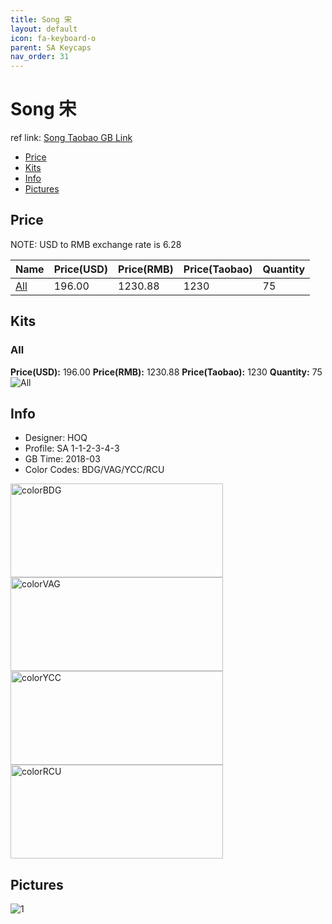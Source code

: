 ```yaml
---
title: Song 宋
layout: default
icon: fa-keyboard-o
parent: SA Keycaps
nav_order: 31
---
```


# Song 宋

ref link: [Song Taobao GB Link](https://item.taobao.com/item.htm?id=566276128384)

* [Price](#price)
* [Kits](#kits)
* [Info](#info)
* [Pictures](#pictures)


## Price  
NOTE: USD to RMB exchange rate is 6.28

| Name          | Price(USD)    |  Price(RMB) |  Price(Taobao) | Quantity |
| ------------- | ------------- |  ---------- |  --------- | -------- |
|[All](#all)|196.00|1230.88|1230|75|


## Kits
### All
**Price(USD):** 196.00    **Price(RMB):** 1230.88    **Price(Taobao):** 1230    **Quantity:** 75
<img src="{{ 'assets/images/sa-keycaps/song/kits_pics/all.jpg' | relative_url }}" alt="All" class="image featured">


## Info
* Designer: HOQ
* Profile: SA 1-1-2-3-4-3
* GB Time: 2018-03
* Color Codes: BDG/VAG/YCC/RCU  
<img src="{{ 'assets/images/sa-keycaps/SP_ColorCodes/abs/SP_Abs_ColorCodes_BDG.png' | relative_url }}" alt="colorBDG" height="150" width="340">
<img src="{{ 'assets/images/sa-keycaps/SP_ColorCodes/abs/SP_Abs_ColorCodes_VAG.png' | relative_url }}" alt="colorVAG" height="150" width="340">
<img src="{{ 'assets/images/sa-keycaps/SP_ColorCodes/abs/SP_Abs_ColorCodes_YCC.png' | relative_url }}" alt="colorYCC" height="150" width="340">
<img src="{{ 'assets/images/sa-keycaps/SP_ColorCodes/abs/SP_Abs_ColorCodes_RCU.png' | relative_url }}" alt="colorRCU" height="150" width="340">


## Pictures
<img src="{{ 'assets/images/sa-keycaps/song/rendering_pics/1.jpg' | relative_url }}" alt="1" class="image featured">

